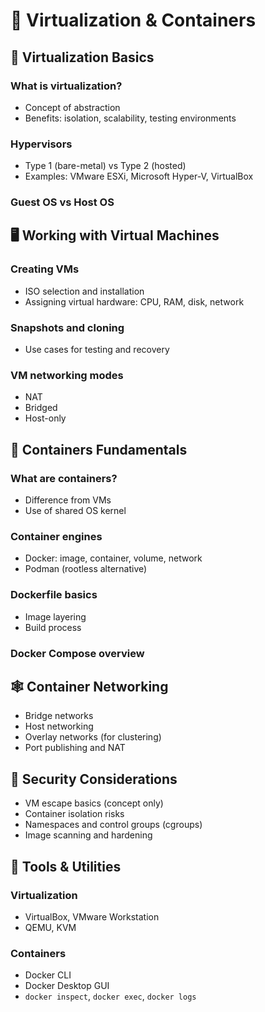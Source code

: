 # 🧩 Virtualization & Containers

## 🧰 Virtualization Basics

### What is virtualization?
- Concept of abstraction
- Benefits: isolation, scalability, testing environments

### Hypervisors
- Type 1 (bare-metal) vs Type 2 (hosted)
- Examples: VMware ESXi, Microsoft Hyper-V, VirtualBox

### Guest OS vs Host OS

## 🖥️ Working with Virtual Machines

### Creating VMs
- ISO selection and installation
- Assigning virtual hardware: CPU, RAM, disk, network

### Snapshots and cloning
- Use cases for testing and recovery

### VM networking modes
- NAT
- Bridged
- Host-only

## 🧱 Containers Fundamentals

### What are containers?
- Difference from VMs
- Use of shared OS kernel

### Container engines
- Docker: image, container, volume, network
- Podman (rootless alternative)

### Dockerfile basics
- Image layering
- Build process

### Docker Compose overview

## 🕸️ Container Networking
- Bridge networks
- Host networking
- Overlay networks (for clustering)
- Port publishing and NAT

## 🔐 Security Considerations
- VM escape basics (concept only)
- Container isolation risks
- Namespaces and control groups (cgroups)
- Image scanning and hardening

## 🧪 Tools & Utilities

### Virtualization
- VirtualBox, VMware Workstation
- QEMU, KVM

### Containers
- Docker CLI
- Docker Desktop GUI
- `docker inspect`, `docker exec`, `docker logs`
